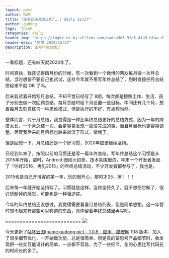 ```yaml
---
layout: post
author: 咕咚
title: "还有四天就2020了… | Daily 12/27"
author: gudong
tags:  think
categories: daily
header-img: "https://imgkr.cn-bj.ufileos.com/cadca3d3-9fd5-41a9-bfaa-d3bb88ce95bf.jpg"
header-desc: "早晨 2019/12/27"
description: 该写年终总结了
---
```



一看标题，还有四天就2020年了。

时间真快，我还记得四月份的时候，有一次看到一个微博的网友每月做一次月总结，当时想要不要自己也试试，这样今年就不用写年终总结了，到时直接把月总结拼起来不就 OK 了吗。

后来我试着开始写月总结，不知不觉已经写了 8期，每次都是按照工作、生活、孩子分别去做一次回顾总结，每月总结时给下月设置一些目标。中间还有几个月，想着每月去刻意练习一种思维模式，但是执行的不好，有点想当然。

整体而言，对于月总结，我觉得是一种比年终总结更好的总结方式，因为一年的跨度太长，一个月总结一次，会更容易发现一些没完成的事，而且月目标也更容易调整，尽管我后来的月目标也越来越流于形式，惭愧了。

但是回想一下，月总结还是一个好习惯，2020年应该继续坚持。

已经到年末了，按照以前的习惯还是写一篇年终总结。写年终总结这个习惯是从2015年开始，那时，Android 圈如火如荼，技术氛围很浓，年末一个开发者发起了『你好2016，再见2015』的年终总结活动，不少开发者都参与了，我也是。

2015也是自己开博客的第一年，玩的很开心，那时才25，擦！！！

后来每一年就开始坚持写了。习惯就是这样，当你坚持久了，就不想把它断了，很讨厌断掉的感觉，可能也是一种强迫症。

今年的年终总结还没想过，我觉得需要看看月总结列表，但是简单想想，这一年暂时想不起来有那些可以称道的东西，具体留着年终总结里再写吧。

==========================
![](https://imgkr.cn-bj.ufileos.com/8abb25fb-0bfe-4b4f-9485-c6fc5a1e018b.jpg)

今天更新了[咕咚云图(name.gudong.pic) - 1.0.8 - 应用 - 酷安网](https://www.coolapk.com/apk/name.gudong.pic) 108 版本，加入了很多细节优化，一开始做功能，总是很简单，但是真的要思考产品细节时，会发现把一些交互能设计的简单，一点都不容易，为了一些细节，花的心思比写代码花的时间长的多了。
